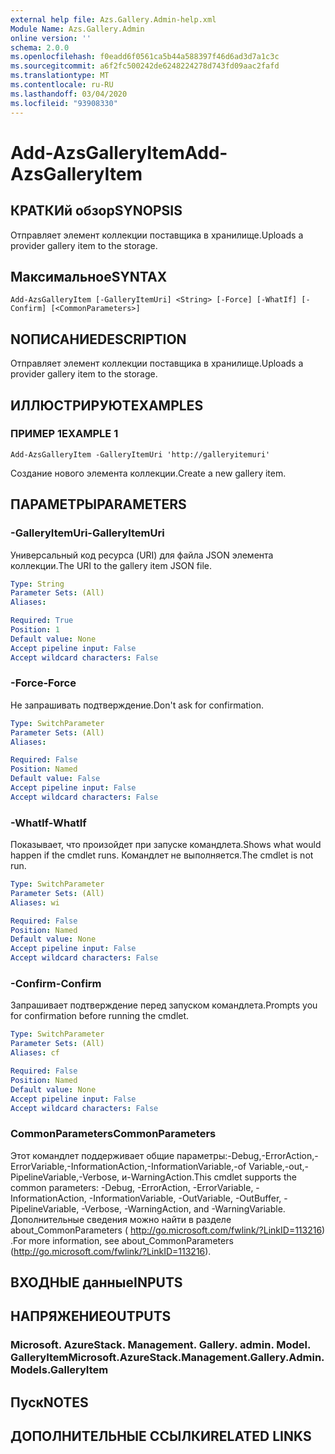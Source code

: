 ```yaml
---
external help file: Azs.Gallery.Admin-help.xml
Module Name: Azs.Gallery.Admin
online version: ''
schema: 2.0.0
ms.openlocfilehash: f0eadd6f0561ca5b44a588397f46d6ad3d7a1c3c
ms.sourcegitcommit: a6f2fc500242de6248224278d743fd09aac2fafd
ms.translationtype: MT
ms.contentlocale: ru-RU
ms.lasthandoff: 03/04/2020
ms.locfileid: "93908330"
---
```

# <span data-ttu-id="152da-101">Add-AzsGalleryItem</span><span class="sxs-lookup"><span data-stu-id="152da-101">Add-AzsGalleryItem</span></span>

## <span data-ttu-id="152da-102">КРАТКИй обзор</span><span class="sxs-lookup"><span data-stu-id="152da-102">SYNOPSIS</span></span>
<span data-ttu-id="152da-103">Отправляет элемент коллекции поставщика в хранилище.</span><span class="sxs-lookup"><span data-stu-id="152da-103">Uploads a provider gallery item to the storage.</span></span>

## <span data-ttu-id="152da-104">Максимальное</span><span class="sxs-lookup"><span data-stu-id="152da-104">SYNTAX</span></span>

```
Add-AzsGalleryItem [-GalleryItemUri] <String> [-Force] [-WhatIf] [-Confirm] [<CommonParameters>]
```

## <span data-ttu-id="152da-105">NОПИСАНИЕ</span><span class="sxs-lookup"><span data-stu-id="152da-105">DESCRIPTION</span></span>
<span data-ttu-id="152da-106">Отправляет элемент коллекции поставщика в хранилище.</span><span class="sxs-lookup"><span data-stu-id="152da-106">Uploads a provider gallery item to the storage.</span></span>

## <span data-ttu-id="152da-107">ИЛЛЮСТРИРУЮТ</span><span class="sxs-lookup"><span data-stu-id="152da-107">EXAMPLES</span></span>

### <span data-ttu-id="152da-108">ПРИМЕР 1</span><span class="sxs-lookup"><span data-stu-id="152da-108">EXAMPLE 1</span></span>
```
Add-AzsGalleryItem -GalleryItemUri 'http://galleryitemuri'
```

<span data-ttu-id="152da-109">Создание нового элемента коллекции.</span><span class="sxs-lookup"><span data-stu-id="152da-109">Create a new gallery item.</span></span>

## <span data-ttu-id="152da-110">ПАРАМЕТРЫ</span><span class="sxs-lookup"><span data-stu-id="152da-110">PARAMETERS</span></span>

### <span data-ttu-id="152da-111">-GalleryItemUri</span><span class="sxs-lookup"><span data-stu-id="152da-111">-GalleryItemUri</span></span>
<span data-ttu-id="152da-112">Универсальный код ресурса (URI) для файла JSON элемента коллекции.</span><span class="sxs-lookup"><span data-stu-id="152da-112">The URI to the gallery item JSON file.</span></span>

```yaml
Type: String
Parameter Sets: (All)
Aliases:

Required: True
Position: 1
Default value: None
Accept pipeline input: False
Accept wildcard characters: False
```

### <span data-ttu-id="152da-113">-Force</span><span class="sxs-lookup"><span data-stu-id="152da-113">-Force</span></span>
<span data-ttu-id="152da-114">Не запрашивать подтверждение.</span><span class="sxs-lookup"><span data-stu-id="152da-114">Don't ask for confirmation.</span></span>

```yaml
Type: SwitchParameter
Parameter Sets: (All)
Aliases:

Required: False
Position: Named
Default value: False
Accept pipeline input: False
Accept wildcard characters: False
```

### <span data-ttu-id="152da-115">-WhatIf</span><span class="sxs-lookup"><span data-stu-id="152da-115">-WhatIf</span></span>
<span data-ttu-id="152da-116">Показывает, что произойдет при запуске командлета.</span><span class="sxs-lookup"><span data-stu-id="152da-116">Shows what would happen if the cmdlet runs.</span></span>
<span data-ttu-id="152da-117">Командлет не выполняется.</span><span class="sxs-lookup"><span data-stu-id="152da-117">The cmdlet is not run.</span></span>

```yaml
Type: SwitchParameter
Parameter Sets: (All)
Aliases: wi

Required: False
Position: Named
Default value: None
Accept pipeline input: False
Accept wildcard characters: False
```

### <span data-ttu-id="152da-118">-Confirm</span><span class="sxs-lookup"><span data-stu-id="152da-118">-Confirm</span></span>
<span data-ttu-id="152da-119">Запрашивает подтверждение перед запуском командлета.</span><span class="sxs-lookup"><span data-stu-id="152da-119">Prompts you for confirmation before running the cmdlet.</span></span>

```yaml
Type: SwitchParameter
Parameter Sets: (All)
Aliases: cf

Required: False
Position: Named
Default value: None
Accept pipeline input: False
Accept wildcard characters: False
```

### <span data-ttu-id="152da-120">CommonParameters</span><span class="sxs-lookup"><span data-stu-id="152da-120">CommonParameters</span></span>
<span data-ttu-id="152da-121">Этот командлет поддерживает общие параметры:-Debug,-ErrorAction,-ErrorVariable,-InformationAction,-InformationVariable,-of Variable,-out,-PipelineVariable,-Verbose, и-WarningAction.</span><span class="sxs-lookup"><span data-stu-id="152da-121">This cmdlet supports the common parameters: -Debug, -ErrorAction, -ErrorVariable, -InformationAction, -InformationVariable, -OutVariable, -OutBuffer, -PipelineVariable, -Verbose, -WarningAction, and -WarningVariable.</span></span> <span data-ttu-id="152da-122">Дополнительные сведения можно найти в разделе about_CommonParameters ( http://go.microsoft.com/fwlink/?LinkID=113216) .</span><span class="sxs-lookup"><span data-stu-id="152da-122">For more information, see about_CommonParameters (http://go.microsoft.com/fwlink/?LinkID=113216).</span></span>

## <span data-ttu-id="152da-123">ВХОДНЫЕ данные</span><span class="sxs-lookup"><span data-stu-id="152da-123">INPUTS</span></span>

## <span data-ttu-id="152da-124">НАПРЯЖЕНИЕ</span><span class="sxs-lookup"><span data-stu-id="152da-124">OUTPUTS</span></span>

### <span data-ttu-id="152da-125">Microsoft. AzureStack. Management. Gallery. admin. Model. GalleryItem</span><span class="sxs-lookup"><span data-stu-id="152da-125">Microsoft.AzureStack.Management.Gallery.Admin.Models.GalleryItem</span></span>

## <span data-ttu-id="152da-126">Пуск</span><span class="sxs-lookup"><span data-stu-id="152da-126">NOTES</span></span>

## <span data-ttu-id="152da-127">ДОПОЛНИТЕЛЬНЫЕ ССЫЛКИ</span><span class="sxs-lookup"><span data-stu-id="152da-127">RELATED LINKS</span></span>
